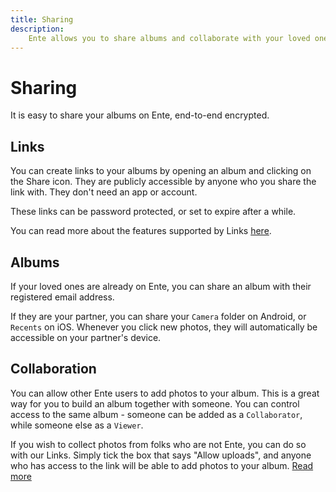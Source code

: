 ```yaml
---
title: Sharing
description:
    Ente allows you to share albums and collaborate with your loved ones
---
```


# Sharing

It is easy to share your albums on Ente, end-to-end encrypted.

## Links

You can create links to your albums by opening an album and clicking on the
Share icon. They are publicly accessible by anyone who you share the link with.
They don't need an app or account.

These links can be password protected, or set to expire after a while.

You can read more about the features supported by Links
[here](https://ente.io/blog/powerful-links/).

## Albums

If your loved ones are already on Ente, you can share an album with their
registered email address.

If they are your partner, you can share your `Camera` folder on Android, or
`Recents` on iOS. Whenever you click new photos, they will automatically be
accessible on your partner's device.

## Collaboration

You can allow other Ente users to add photos to your album. This is a great way
for you to build an album together with someone. You can control access to the
same album - someone can be added as a `Collaborator`, while someone else as a
`Viewer`.

If you wish to collect photos from folks who are not Ente, you can do so with
our Links. Simply tick the box that says "Allow uploads", and anyone who has
access to the link will be able to add photos to your album.
[Read more](https://ente.io/blog/collect-photos/)

